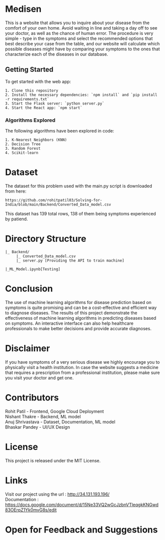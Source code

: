 
# Medisen
This is a website that allows you to inquire about your disease from the comfort of your own home. Avoid waiting in line and taking a day off to see your doctor, as well as the chance of human error. The procedure is very simple - type in the symptoms and select the recommended options that best describe your case from the table, and our website will calculate which possible diseases might have by comparing your symptoms to the ones that characterize each of the diseases in our database.

## Getting Started

To get started with the web app:

    1. Clone this repository
    2. Install the necessary dependencies: `npm install` and `pip install -r requirements.txt`
    3. Start the Flask server: `python server.py`
    4. Start the React app: `npm start`

### Algorithms Explored
The following algorithms have been explored in code:

    1. K-Nearest Neighbors (KNN)
    2. Decision Tree
    3. Random Forest
    4. Scikit-learn

# Dataset
The dataset for this problem used with the main.py script is downloaded from here:

    https://github.com/rohitpatil03/Solving-for-India/blob/main/Backend/Converted_Data_model.csv

This dataset has 139 total rows, 138 of them being symptoms experienced by patiend.
# Directory Structure
    |_ Backend/
         |_ Converted_Data_model.csv
         |_ server.py [Providing the API to train machine]

    |_ML_Model.ipynb[Testing]

# Conclusion
The use of machine learning algorithms for disease prediction based on symptoms is quite promising and can be a cost-effective and efficient way to diagnose diseases. The results of this project demonstrate the effectiveness of machine learning algorithms in predicting diseases based on symptoms. An interactive interface can also help healthcare professionals to make better decisions and provide accurate diagnoses.

# Disclaimer
If you have symptoms of a very serious disease we highly encourage you to physically visit a health institution. In case the website suggests a medicine that requires a prescription from a professional institution, please make sure you visit your doctor and get one.

# Contributors
Rohit Patil - Frontend, Google Cloud Deployment<br>
Nishant Thakre - Backend, ML model<br>
Anuj Shrivastava - Dataset, Documentation, ML model<br>
Bhaskar Pandey - UI/UX Design<br>

# License 
This project is released under the MIT License.

# Links
Visit our project using the url : http://34.131.193.196/ <br>
Documentation : https://docs.google.com/document/d/15Ne33VQ2wGcJzbnVTleqgkKNGwd83OErpZ1Yk0mvG8s/edit

# Open for Feedback and Suggestions
